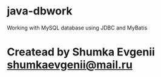 # java-dbwork
Working with MySQL database using JDBC and MyBatis


# Createad by Shumka Evgenii shumkaevgenii@mail.ru

